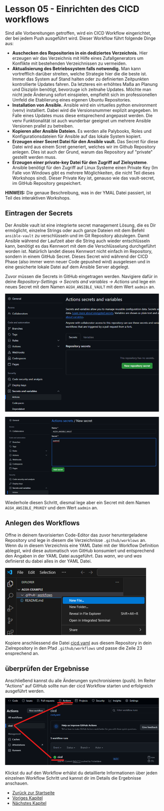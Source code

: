 # Lesson 05 - Einrichten des CICD workflows

Sind alle Vorbereitungen getroffen, wird ein CICD Workflow eingerichtet, der bei jedem Push ausgeführt wird. Dieser Workflow führt folgende Dinge aus:

- **Auschecken des Repositories in ein dediziertes Verzeichnis.** Hier erzeugen wir das Verzeichnis mit Hilfe eines Zufallgenerators um Konflikte mit bestehenden Verzeichnissen zu vermeiden.
- **Aktualisierung des Betriebssystem falls notwendig.** Man kann vortrefflich darüber streiten, welche Strategie hier die die beste ist. Immer das System auf Stand halten oder zu definierten Zeitpunkten kontrollierte Updates fahren. Da letzteres ein erhöhtes Maßa an Planung und Disziplin benötigt, bevorzuge ich zeitnahe Updates. Möchte man nicht jede Änderung sofort einspielen, empfiehlt sich im professionellen Umfeld die Etablierung eines eigenen Ubuntu Repositories.
- **Installation von Ansible.** Ansible wird ein virtuelles python environment (venv) installiert. Dabei wird die Versionsnummer explizit angegeben. Im Falle eines Updates muss diese entsprechend angepasst werden. Die venv Funktionalität ist auch wunderbar geeignet um mehrere Ansible Versionen prallel zu betreiben.
- **Kopieren aller Ansible Dateien.** Es werden alle Palybooks, Roles und Konfigurationsdateien für Ansible auf das lokale System kopiert.
- **Erzeugen einer Secret Datei für den Ansible vault.** Das Secret für diese Datei wird aus einem Scret generiert, welches wir im Github Repository anlegen. DIes ist auch der Grund, warum das Repository auf "private" gestellt werden muss.
- **Erzeugen einer private-key Datei für den Zugriff auf Zielsysteme**. Ansible benötigt für den Zugriff auf Linux Systeme einen Private Key (Im Falle von Windows gibt es mehrere Möglichkeiten, die nicht Teil dieses Workshops sind). Dieser Private Key ist, genauso wie das vault-secret, im GitHub Repository gespeichert.

**HINWEIS:** Die genaue Beschreibung, was in der YMAL Datei passiert, ist Teil des interaktiven Workshops.

## Eintragen der Secrets

Der Ansible vault ist  eine integrierte secret management Lösung, die es Dir ermöglicht, einzelne Strings oder auch ganze Dateien mit dem Befehl ```ansible-vault``` zu verschlüsseln und im Git Repository abzulegen. Damit Ansible während der Laufzeit aber die String auch wieder entschlüsseln kann, benötigt es das Kennwort mit dem die Verschlüsselung durchgeführt worden ist. Natürlich landet dieses Kennwort nicht einfach im Repository, sondern in einem GitHub Secret. Dieses Secret wird während der CICD Phase (also immer wenn neuer Code gepushed wird) ausgelesen und in eine gesicherte lokale Datei auf dem Ansible Server abgelegt.

Zuvor müssen die Secrets in GitHub eingetragen werden. Navigiere dafür in deine *Repository-Settings -> Secrets and variables -> Actions* und lege ein neues Secret mit dem Namen ```AGSH_ANSIBLE_VAULT``` mit dem Wert ```aadmin``` an.

![Create new secret navigation](./Screenshot%202024-06-07%20150207.png)

![Create new secret](./Screenshot%202024-06-07%20150500.png)

Wiederhole diesen Schritt, diesmal lege aber ein Secret mit dem Namen ```AGSH_ANSIBLE_PRVKEY``` und dem Wert ```aadmin``` an.

## Anlegen des Workflows

Offne in deinem favorisierten Code-Editor das zuvor heruntergeladene Repository und lege in diesem die Verzeichnisse ```.github/worklows``` an. Wenn du in diesem Verzeichnis eine YAML Datei mit der Workflow Definition ablegst, wird diese automatisch von GitHub konsumiert und entsprechend den Angaben in der YAML Datei ausgeführt. Das *wann*, *wo* und *was* definierst du dabei alles in der YAML Datei.

![Workflow directory](Screenshot%202024-06-07%20130623.png)

Kopiere anschliessend die Datei [cicd.yaml](./cicd.yaml) aus diesem Repository in dein Zielrepository in den Pfad ```.github/workflows``` und passe die Zeile 23 ensprechend an.

## überprüfen der Ergebnisse

Anschließend kannst du alle Änderungen synchronisieren (push). Im Reiter "Actions" auf GitHub sollte nun der cicd Workflow starten und erfolgreich ausgeführt werden.

![Überprüfen des workflows](./Screenshot%202024-06-07%20154603.png)

Klickst du auf den Workflow erhälst du detaillierte Informationen über jeden einzelnen Workflow Schritt und kannst dir im Details die Ergebnisse anschauen.

- [Zurück zur Startseite](./../README.md)
- [Voriges Kapitel](./../Lesson04-Install_GH_Runner/Lesson04.md)
- [Nächstes Kapitel](./../Lesson06-Create_Ansible_playbook_workflow/Lesson06.md)
